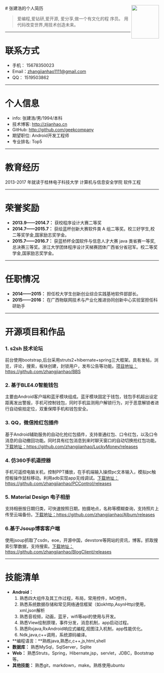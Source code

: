 
<div align="right"><img align="right" src="https://github.com/zhangjianhao/zhangjianhao.github.io/blob/master/uploads/head.jpg" width="90px" height="110px"/></div>
# 张建浩的个人简历

> 爱编程,爱钻研,爱开源, 爱分享,做一个有文化的程 序员。
用代码改变世界,用技术创造未来。

---


# 联系方式

- 手机：  15678350023
- Email：zhangjianhao1111@gmail.com
- QQ：   1519503862

---
# 个人信息
- info: 张建浩/男/1994/本科
- 技术博客: http://zjianhao.cn 
- GitHub:  http://github.com/geekcompany
- 期望职位: Android开发工程师
- 专业排名: Top5

---

# 教育经历
2013-2017 年就读于桂林电子科技大学 计算机与信息安全学院 软件工程

---
# 荣誉奖励

- **2013.9——2014.7：** 获校程序设计大赛二等奖
- **2014.7——2015.7：** 获绘蓝杯创新大赛软件类 A 组二等奖。校三好学生,校二等奖学金,国家励志奖学金。
- **2015.7——2016.7：** 获蓝桥杯全国软件与信息人才大赛 java 类省赛一等奖,总决赛三等奖。浙江大学团体程序设计天梯赛团体广西省分省冠军。校二等奖学金,国家励志奖学金。

---

# 任职情况
- **2014——2015：**  担任校大学生创新创业综合实践基地软件部部长。
- **2015——2016：**  在广西物联网技术与产业化推进协同创新中心实验室担任科研助手

---

# 开源项目和作品

### **1.  s2sh 技术论坛**
前台使用bootstrap,后台采用struts2+hibernate+spring三大框架。具有发帖，浏览，评论，搜索，板块创建，封锁用户，发布公告等功能。[项目地址：](https://github.com/zhangjianhao/BBS)https://github.com/zhangjianhao/BBS
### **2. 基于BLE4.0智能钱包**
主要由Android客户端和蓝牙模块组成。蓝牙模块固定于钱包，钱包手机超出设定距离发出警报，手机可控制钱包，同时手机监测用户解锁行为，对于恶意解锁者进行自动偷拍定位，双重保障手机和钱包安全。
### **3. QQ，微信抢红包插件**
基于Android辅助服务的自动化抢红包插件，支持普通红包、口令红包，以及口令消息的自动撤回功能。同时具有红包消息到来时聊天窗口的自动切换抢红包功能。 [下载地址：](https://github.com/zhangjianhao/LuckyMoney/releases)https://github.com/zhangjianhao/LuckyMoney/releases
### **4. 仿360手机遥控器**
手机可遥控电脑关机，控制PPT播放，在手机端输入操控pc文本输入，模拟pc触控板操作鼠标移动。利用adb实现app无线调试。[下载地址：](https://github.com/zhangjianhao/PCControl/releases)https://github.com/zhangjianhao/PCControl/releases
### **5.  Material Design 电子相册**
支持相册按日期归类，可快速按照日期，拍摄地点，名称等模糊查询，支持照片上传至云端备份。[下载地址：](https://github.com/zhangjianhao/Album/releases)https://github.com/zhangjianhao/Album/releases
### **6.基于Jsoup博客客户端**
使用jsoup抓取了csdn，eoe，开源中国，devstore等网站的资讯，博客。抓取搜索引擎数据，支持搜索。[下载地址：](https://github.com/zhangjianhao/BlogClient/releases)https://github.com/zhangjianhao/BlogClient/releases

---
# 技能清单
- **Android：** 
	1. 熟悉四大组件及其工作过程，布局，常用控件，MD控件。
	2. 熟悉系统数据存储和常见网络通信框架（如okhttp,AsynHttp)使用，xml,json解析
	3. 熟悉音视频，动画，蓝牙，wifi等api的使用与开发。
	4. 熟悉View绘制原理，事件分发，消息机制，app启动过程。
	5. 熟悉Rxjava,RxAndroid响应式编程,视图注入机制，app性能优化。
	6. Ndk,java,c++调用，系统源码编译。
- **编程语言：**熟练java,熟悉c,c++,js,html,shell
- **数据库：** 熟悉MySql，SqlServer，Sqlite
- **Web：** 熟悉Struts，Spring，Hibernate,jsp，servlet，JDBC，Bootstrap等。
- **其他技能：** 熟悉git，markdown，make。熟练使用ubuntu
